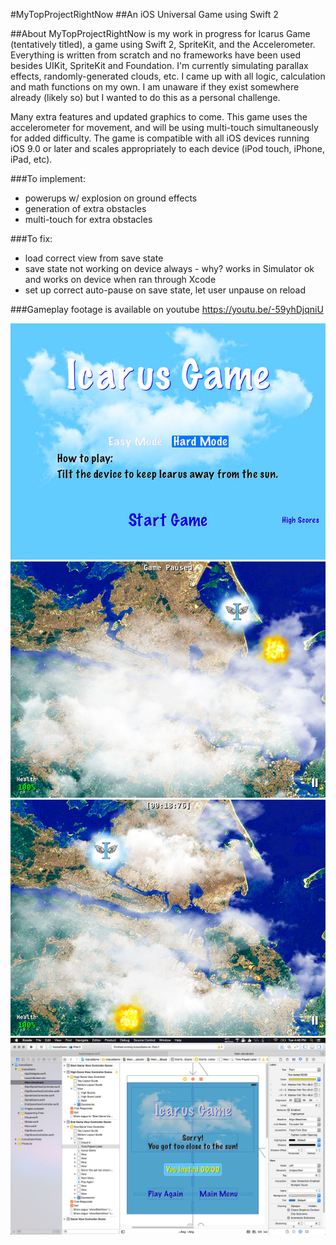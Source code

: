 #MyTopProjectRightNow
##An iOS Universal Game using Swift 2

##About 
MyTopProjectRightNow is my work in progress for Icarus Game (tentatively titled), a game using Swift 2, SpriteKit, and the Accelerometer. Everything is written from scratch and no frameworks have been used besides UIKit, SpriteKit and Foundation. I'm currently simulating parallax effects, randomly-generated clouds, etc. I came up with all logic, calculation and math functions on my own. I am unaware if they exist somewhere already (likely so) but I wanted to do this as a personal challenge.

Many extra features and updated graphics to come. This game uses the accelerometer for movement, and will be using multi-touch simultaneously for added difficulty. The game is compatible with all iOS devices running iOS 9.0 or later and scales appropriately to each device (iPod touch, iPhone, iPad, etc).

###To implement:
* powerups w/ explosion on ground effects
* generation of extra obstacles
* multi-touch for extra obstacles

###To fix:
* load correct view from save state
* save state not working on device always - why? works in Simulator ok and works on
  device when ran through Xcode
* set up correct auto-pause on save state, let user unpause on reload

###Gameplay footage is available on youtube https://youtu.be/-59yhDjqniU

![main menu](screenshot_01.jpg)
![gameplay 1](screenshot_02.jpg)
![gameplay 2](screenshot_03.jpg)
![xcode project](screenshot_04.jpg)
